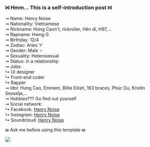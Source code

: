### ⨝ Hmm... This is a self-introduction post ⨝
  
⇝ Name: Henry Noise  
⇝ Nationality: Vietnamese  
⇝ Nickname: Hưng Caon't, rickroller, Hén dì, H97,...   
⇝ Rapname: Hwng G  
⇝ Birthday: 12/4   
⇝ Zodiac: Aries ♈  
⇝ Gender: Male ♂  
⇝ Sexuality: Heterosexual  
⇝ Status: in a relationship  
⇝ Jobs:  
↳ UI designer  
↳ Front-end coder  
↳ Rapper  
⇝ Idol: Hưng Cao, Eminem, Billie Eilish, 163 braces, Phúc Du, Kristin Sesselja,...  
⇝ Hobbies??? Go find out yourself  
⇝ Social network:  
↳ Facebook: [Henry Noise](https://www.facebook.com/henry.so.noise/)  
↳ Instagram: [Henry Noise](https://www.instagram.com/_hwng.g_/)  
↳ Soundcloud: [Henry Noise](https://soundcloud.com/henry-noise-469811517)

₪ Ask me before using this template ₪  
  
![](https://komarev.com/ghpvc/?username=your-github-username&color=000000)  
